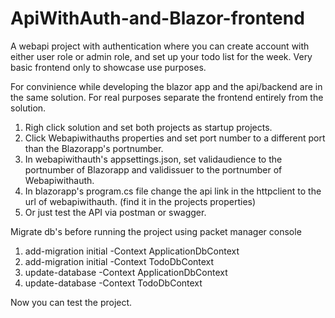 # ApiWithAuth-and-Blazor-frontend
A webapi project with authentication where you can create account with either user role or admin role, and set up your todo list for the week. Very basic frontend only to showcase use purposes.

For convinience while developing the blazor app and the api/backend are in the same solution. For real purposes separate the frontend entirely from the solution.


1. Righ click solution and set both projects as startup projects. 
2. Click Webapiwithauths properties and set port number to a different port than the Blazorapp's portnumber.
3. In webapiwithauth's appsettings.json, set validaudience to the portnumber of Blazorapp and validissuer to the portnumber of Webapiwithauth.
4. In blazorapp's program.cs file change the api link in the httpclient to the url of webapiwithauth. (find it in the projects properties)
5. Or just test the API via postman or swagger.



Migrate db's before running the project using packet manager console
1. add-migration initial -Context ApplicationDbContext
2. add-migration initial -Context TodoDbContext
3. update-database -Context ApplicationDbContext
4. update-database -Context TodoDbContext

Now you can test the project.
